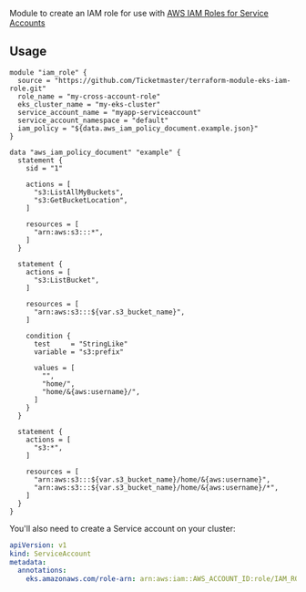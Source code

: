 Module to create an IAM role for use with [AWS IAM Roles for Service Accounts](https://docs.aws.amazon.com/eks/latest/userguide/iam-roles-for-service-accounts.html)

## Usage

```
module "iam_role" {
  source = "https://github.com/Ticketmaster/terraform-module-eks-iam-role.git"
  role_name = "my-cross-account-role"
  eks_cluster_name = "my-eks-cluster"
  service_account_name = "myapp-serviceaccount"
  service_account_namespace = "default"
  iam_policy = "${data.aws_iam_policy_document.example.json}"
}

data "aws_iam_policy_document" "example" {
  statement {
    sid = "1"

    actions = [
      "s3:ListAllMyBuckets",
      "s3:GetBucketLocation",
    ]

    resources = [
      "arn:aws:s3:::*",
    ]
  }

  statement {
    actions = [
      "s3:ListBucket",
    ]

    resources = [
      "arn:aws:s3:::${var.s3_bucket_name}",
    ]

    condition {
      test     = "StringLike"
      variable = "s3:prefix"

      values = [
        "",
        "home/",
        "home/&{aws:username}/",
      ]
    }
  }

  statement {
    actions = [
      "s3:*",
    ]

    resources = [
      "arn:aws:s3:::${var.s3_bucket_name}/home/&{aws:username}",
      "arn:aws:s3:::${var.s3_bucket_name}/home/&{aws:username}/*",
    ]
  }
}
```

You'll also need to create a Service account on your cluster:
```yaml
apiVersion: v1
kind: ServiceAccount
metadata:
  annotations:
    eks.amazonaws.com/role-arn: arn:aws:iam::AWS_ACCOUNT_ID:role/IAM_ROLE_NAME
```
